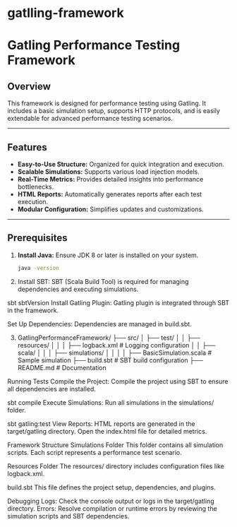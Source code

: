 # gatlling-framework
# Gatling Performance Testing Framework

## Overview
This framework is designed for performance testing using Gatling. It includes a basic simulation setup, supports HTTP protocols, and is easily extendable for advanced performance testing scenarios.

---

## Features
- **Easy-to-Use Structure:** Organized for quick integration and execution.
- **Scalable Simulations:** Supports various load injection models.
- **Real-Time Metrics:** Provides detailed insights into performance bottlenecks.
- **HTML Reports:** Automatically generates reports after each test execution.
- **Modular Configuration:** Simplifies updates and customizations.

---

## Prerequisites

1. **Install Java:**
   Ensure JDK 8 or later is installed on your system.
   ```bash
   java -version
2. Install SBT: SBT (Scala Build Tool) is required for managing dependencies and executing simulations.


sbt sbtVersion
Install Gatling Plugin: Gatling plugin is integrated through SBT in the framework.

Set Up Dependencies: Dependencies are managed in build.sbt.

3. GatlingPerformanceFramework/
├── src/
│   ├── test/
│   │   ├── resources/
│   │   │   ├── logback.xml         # Logging configuration
│   │   ├── scala/
│   │   │   ├── simulations/
│   │   │   │   ├── BasicSimulation.scala # Sample simulation
├── build.sbt                       # SBT build configuration
├── README.md                       # Documentation


Running Tests
Compile the Project: Compile the project using SBT to ensure all dependencies are installed.


sbt compile
Execute Simulations: Run all simulations in the simulations/ folder.

sbt gatling:test
View Reports: HTML reports are generated in the target/gatling directory. Open the index.html file for detailed metrics.

Framework Structure
Simulations Folder
This folder contains all simulation scripts. Each script represents a performance test scenario.

Resources Folder
The resources/ directory includes configuration files like logback.xml.

build.sbt
This file defines the project setup, dependencies, and plugins.

Debugging
Logs: Check the console output or logs in the target/gatling directory.
Errors: Resolve compilation or runtime errors by reviewing the simulation scripts and SBT dependencies.
